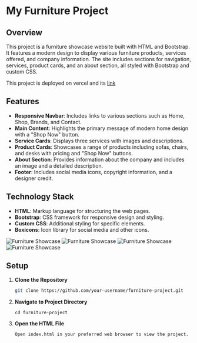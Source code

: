 # My Furniture Project

## Overview

This project is a furniture showcase website built with HTML and Bootstrap. It features a modern design to display various furniture products, services offered, and company information. The site includes sections for navigation, services, product cards, and an about section, all styled with Bootstrap and custom CSS.

This project is deployed on vercel and its [link](https://furniture-boostrap-project.vercel.app/  "https://furniture-boostrap-project.vercel.app/") 

## Features

- **Responsive Navbar**: Includes links to various sections such as Home, Shop, Brands, and Contact.
- **Main Content**: Highlights the primary message of modern home design with a "Shop Now" button.
- **Service Cards**: Displays three services with images and descriptions.
- **Product Cards**: Showcases a range of products including sofas, chairs, and desks with pricing and "Shop Now" buttons.
- **About Section**: Provides information about the company and includes an image and a detailed description.
- **Footer**: Includes social media icons, copyright information, and a designer credit.

## Technology Stack

- **HTML**: Markup language for structuring the web pages.
- **Bootstrap**: CSS framework for responsive design and styling.
- **Custom CSS**: Additional styling for specific elements.
- **Boxicons**: Icon library for social media and other icons.
  
![Furniture Showcase](https://github.com/FatamaOkasha/FurnitureBoostrapProject/blob/master/furniture-1.PNG?raw=true)
![Furniture Showcase](https://github.com/FatamaOkasha/FurnitureBoostrapProject/blob/master/furniture-2.PNG?raw=true)
![Furniture Showcase](https://github.com/FatamaOkasha/FurnitureBoostrapProject/blob/master/furniture-3.PNG?raw=true)
![Furniture Showcase](https://github.com/FatamaOkasha/FurnitureBoostrapProject/blob/master/furniture-4.PNG?raw=true)


## Setup

1. **Clone the Repository**

   ```bash
   git clone https://github.com/your-username/furniture-project.git
2. **Navigate to Project Directory**
   
       cd furniture-project
3. **Open the HTML File**
          
       Open index.html in your preferred web browser to view the project.
